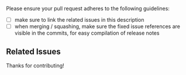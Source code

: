 Please ensure your pull request adheres to the following guidelines:
- [ ] make sure to link the related issues in this description
- [ ] when merging / squashing, make sure the fixed issue references are visible in the commits, for easy compilation of release notes

## Related Issues


Thanks for contributing!
